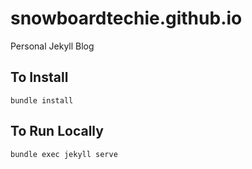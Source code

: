 # snowboardtechie.github.io
Personal Jekyll Blog
## To Install
`bundle install`
## To Run Locally
`bundle exec jekyll serve`
